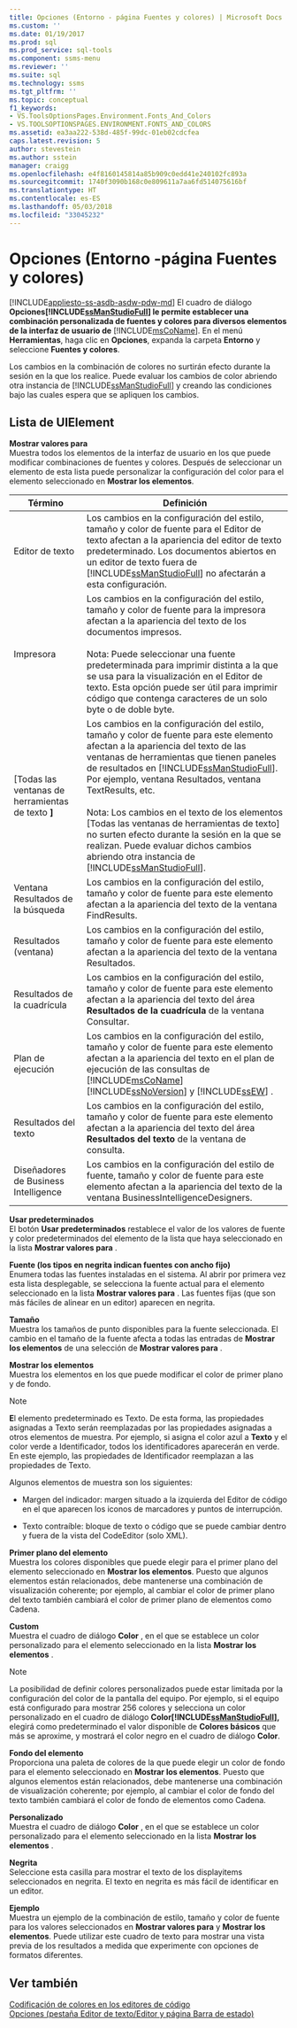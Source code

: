 ```yaml
---
title: Opciones (Entorno - página Fuentes y colores) | Microsoft Docs
ms.custom: ''
ms.date: 01/19/2017
ms.prod: sql
ms.prod_service: sql-tools
ms.component: ssms-menu
ms.reviewer: ''
ms.suite: sql
ms.technology: ssms
ms.tgt_pltfrm: ''
ms.topic: conceptual
f1_keywords:
- VS.ToolsOptionsPages.Environment.Fonts_And_Colors
- VS.TOOLSOPTIONSPAGES.ENVIRONMENT.FONTS_AND_COLORS
ms.assetid: ea3aa222-538d-485f-99dc-01eb02cdcfea
caps.latest.revision: 5
author: stevestein
ms.author: sstein
manager: craigg
ms.openlocfilehash: e4f8160145814a85b909c0edd41e240102fc893a
ms.sourcegitcommit: 1740f3090b168c0e809611a7aa6fd514075616bf
ms.translationtype: HT
ms.contentlocale: es-ES
ms.lasthandoff: 05/03/2018
ms.locfileid: "33045232"
---
```

# <a name="options-environment---fonts-and-colors-page"></a>Opciones (Entorno -página Fuentes y colores)
[!INCLUDE[appliesto-ss-asdb-asdw-pdw-md](../../includes/appliesto-ss-asdb-asdw-pdw-md.md)]
El cuadro de diálogo **Opciones[!INCLUDE[ssManStudioFull](../../includes/ssmanstudiofull_md.md)] le permite establecer una combinación personalizada de fuentes y colores para diversos elementos de la interfaz de usuario de**  [!INCLUDE[msCoName](../../includes/msconame_md.md)]. En el menú **Herramientas**, haga clic en **Opciones**, expanda la carpeta **Entorno** y seleccione **Fuentes y colores**.  
  
Los cambios en la combinación de colores no surtirán efecto durante la sesión en la que los realice. Puede evaluar los cambios de color abriendo otra instancia de [!INCLUDE[ssManStudioFull](../../includes/ssmanstudiofull_md.md)] y creando las condiciones bajo las cuales espera que se apliquen los cambios.  
  
## <a name="uielement-list"></a>Lista de UIElement  
**Mostrar valores para**  
Muestra todos los elementos de la interfaz de usuario en los que puede modificar combinaciones de fuentes y colores. Después de seleccionar un elemento de esta lista puede personalizar la configuración del color para el elemento seleccionado en **Mostrar los elementos**.  
  
|Término|Definición|  
|--------|--------------|  
|Editor de texto|Los cambios en la configuración del estilo, tamaño y color de fuente para el Editor de texto afectan a la apariencia del editor de texto predeterminado. Los documentos abiertos en un editor de texto fuera de [!INCLUDE[ssManStudioFull](../../includes/ssmanstudiofull_md.md)] no afectarán a esta configuración.|  
|Impresora|Los cambios en la configuración del estilo, tamaño y color de fuente para la impresora afectan a la apariencia del texto de los documentos impresos.<br /><br />Nota: Puede seleccionar una fuente predeterminada para imprimir distinta a la que se usa para la visualización en el Editor de texto. Esta opción puede ser útil para imprimir código que contenga caracteres de un solo byte o de doble byte.|  
|[Todas las ventanas de herramientas de texto **]**|Los cambios en la configuración del estilo, tamaño y color de fuente para este elemento afectan a la apariencia del texto de las ventanas de herramientas que tienen paneles de resultados en [!INCLUDE[ssManStudioFull](../../includes/ssmanstudiofull_md.md)]. Por ejemplo, ventana Resultados, ventana TextResults, etc.<br /><br />Nota: Los cambios en el texto de los elementos [Todas las ventanas de herramientas de texto] no surten efecto durante la sesión en la que se realizan. Puede evaluar dichos cambios abriendo otra instancia de [!INCLUDE[ssManStudioFull](../../includes/ssmanstudiofull_md.md)].|  
|Ventana Resultados de la búsqueda|Los cambios en la configuración del estilo, tamaño y color de fuente para este elemento afectan a la apariencia del texto de la ventana FindResults.|  
|Resultados (ventana)|Los cambios en la configuración del estilo, tamaño y color de fuente para este elemento afectan a la apariencia del texto de la ventana Resultados.|  
|Resultados de la cuadrícula|Los cambios en la configuración del estilo, tamaño y color de fuente para este elemento afectan a la apariencia del texto del área **Resultados de la cuadrícula** de la ventana Consultar.|  
|Plan de ejecución|Los cambios en la configuración del estilo, tamaño y color de fuente para este elemento afectan a la apariencia del texto en el plan de ejecución de las consultas de [!INCLUDE[msCoName](../../includes/msconame_md.md)] [!INCLUDE[ssNoVersion](../../includes/ssnoversion_md.md)] y [!INCLUDE[ssEW](../../includes/ssew_md.md)] .|  
|Resultados del texto|Los cambios en la configuración del estilo, tamaño y color de fuente para este elemento afectan a la apariencia del texto del área **Resultados del texto** de la ventana de consulta.|  
|Diseñadores de Business Intelligence|Los cambios en la configuración del estilo de fuente, tamaño y color de fuente para este elemento afectan a la apariencia del texto de la ventana BusinessIntelligenceDesigners.|  
  
**Usar predeterminados**  
El botón **Usar predeterminados** restablece el valor de los valores de fuente y color predeterminados del elemento de la lista que haya seleccionado en la lista **Mostrar valores para** .  
  
**Fuente (los tipos en negrita indican fuentes con ancho fijo)**  
Enumera todas las fuentes instaladas en el sistema. Al abrir por primera vez esta lista desplegable, se selecciona la fuente actual para el elemento seleccionado en la lista **Mostrar valores para** . Las fuentes fijas (que son más fáciles de alinear en un editor) aparecen en negrita.  
  
**Tamaño**  
Muestra los tamaños de punto disponibles para la fuente seleccionada. El cambio en el tamaño de la fuente afecta a todas las entradas de **Mostrar los elementos** de una selección de **Mostrar valores para** .  
  
**Mostrar los elementos**  
Muestra los elementos en los que puede modificar el color de primer plano y de fondo.  
  
> [!NOTE]  
> **E**l elemento predeterminado es Texto. De esta forma, las propiedades asignadas a Texto serán reemplazadas por las propiedades asignadas a otros elementos de muestra. Por ejemplo, si asigna el color azul a **Texto** y el color verde a Identificador, todos los identificadores aparecerán en verde. En este ejemplo, las propiedades de Identificador reemplazan a las propiedades de Texto.  
  
Algunos elementos de muestra son los siguientes:  
  
-   Margen del indicador: margen situado a la izquierda del Editor de código en el que aparecen los iconos de marcadores y puntos de interrupción.  
  
-   Texto contraíble: bloque de texto o código que se puede cambiar dentro y fuera de la vista del CodeEditor (solo XML).  
  
**Primer plano del elemento**  
Muestra los colores disponibles que puede elegir para el primer plano del elemento seleccionado en **Mostrar los elementos**. Puesto que algunos elementos están relacionados, debe mantenerse una combinación de visualización coherente; por ejemplo, al cambiar el color de primer plano del texto también cambiará el color de primer plano de elementos como Cadena.  
  
**Custom**  
Muestra el cuadro de diálogo **Color** , en el que se establece un color personalizado para el elemento seleccionado en la lista **Mostrar los elementos** .  
  
> [!NOTE]  
> La posibilidad de definir colores personalizados puede estar limitada por la configuración del color de la pantalla del equipo. Por ejemplo, si el equipo está configurado para mostrar 256 colores y selecciona un color personalizado en el cuadro de diálogo **Color[!INCLUDE[ssManStudioFull](../../includes/ssmanstudiofull_md.md)],**  elegirá como predeterminado el valor disponible de **Colores básicos** que más se aproxime, y mostrará el color negro en el cuadro de diálogo **Color**.  
  
**Fondo del elemento**  
Proporciona una paleta de colores de la que puede elegir un color de fondo para el elemento seleccionado en **Mostrar los elementos**. Puesto que algunos elementos están relacionados, debe mantenerse una combinación de visualización coherente; por ejemplo, al cambiar el color de fondo del texto también cambiará el color de fondo de elementos como Cadena.  
  
**Personalizado**  
Muestra el cuadro de diálogo **Color** , en el que se establece un color personalizado para el elemento seleccionado en la lista **Mostrar los elementos** .  
  
**Negrita**  
Seleccione esta casilla para mostrar el texto de los displayitems seleccionados en negrita. El texto en negrita es más fácil de identificar en un editor.  
  
**Ejemplo**  
Muestra un ejemplo de la combinación de estilo, tamaño y color de fuente para los valores seleccionados en **Mostrar valores para** y **Mostrar los elementos**. Puede utilizar este cuadro de texto para mostrar una vista previa de los resultados a medida que experimente con opciones de formatos diferentes.  
  
## <a name="see-also"></a>Ver también  
[Codificación de colores en los editores de código](http://msdn.microsoft.com/en-us/802882dc-c997-4e3f-8a01-994bb43169ae)  
[Opciones (pestaña Editor de texto/Editor y página Barra de estado)](http://msdn.microsoft.com/en-us/e4815678-7885-4631-878f-c6a2b857ee05)  
  
